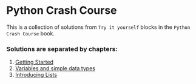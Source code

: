 # Python Crash Course

This is a collection of solutions from `Try it yourself` blocks in the `Python Crash Course` book.

### Solutions are separated by chapters:
1. [Getting Started](./chapter_01)
2. [Variables and simple data types](./chapter_02)
3. [Introducing Lists](./chapter_03)

